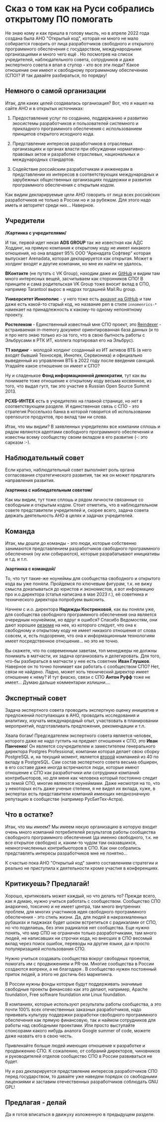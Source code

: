 # Сказ о том как на Руси собрались открытому ПО помогать

Не знаю кому и как пришла в голову мысль, но в апреле 2022 года создана была АНО "Открытый код", которая ни много не мало собирается говорить от лица разработчиков свободного и открытого программного обеспечения с государством, международными организациями и много чего ещё . Но посмотрев на список учредителей, наблюдательного совета, сотрудников и даже экспертного совета я впал в ступор - кто все эти люди? Какое отношение они имеют к свободному программному обеспечению (СПО)? И так давайте разбираться, по порядку!

## Немного о самой организации

Итак, для каких целей создавалась организация? Вот, что я нашел на сайте АНО и в открытых источниках:

1. Предоставление услуг по созданию, поддержанию и развитию экосистемы 
   разработчиков и пользователей системного и прикладного программного 
   обеспечения с использованием принципов открытого исходного кода.

2. Представление интересов разработчиков в отраслевых организациях и 
   органах власти при обсуждении нормативно-правовых актов и разработке 
   отраслевых, национальных и международных стандартов.

3. Содействие российским разработчикам и инженерам в представлении их 
   интересов в соответствующих международных и зарубежных общественных 
   организациях поддержки и развития программного обеспечения с открытым 
   кодом.

Как видим декларируемые цели АНО говорить от лица всех российских разработчиков не только в России но и за рубежом. Для этого надо иметь и авторитет среди них... Наверное.

## Учредители

**/Картинка с учредителями/**

И так, первой идет некая **ADS GROUP** так же известная как АДС Ходдинг, на прямую компания к открытому коду не имеет никакого отношения, но она владеет 95% ООО "Аренадата Софтвер" которая выпускает Arenadata, которая декларируется как открытая. Может в холдинг входят и другие компании, но мне их найти не удалось.

**ВКонтакте** (не путать с VK Group), находим даже их [GitHub](https://github.com/vkcom/) и видим там много интересных вещей, засчитываем как сторонников СПО! В принципе и сама родительская VK Group тоже вносит вклад в СПО, например Tarantool вырос в недрах тогдашней Mail.Ru group.

**Университет Иннополис** - у него тоже есть [аккаунт на GitHub](https://github.com/InnopolisUniversity/innometrics) и там даже есть какой-то старый код, но название реп в стиле `innomenrics-*` намекает на принадлежность к какому-то одному непонятному проекту.

**Ростелеком** - Единственный известный мне СПО проект, это [Reindexer](https://github.com/Restream/reindexer) - встраиваемая in-memory документ ориентированная база данных (и то я про него знаю только из-за того, что в свою бытность работы с Эльбрусами в РТК ИТ, коллега портировал его на Эльбрус).

**T1 холдинг** - молодой холдинг созданный из ИТ активов ВТБ (в него входят бывший Техносерв, Иннотех, Сервионика) и официально выведенный из управления ВТБ в 2022 году после введения санкций. Угадайте какое отношение он имеет к СПО?

Ну и сладенькое **Фонд информационной демократии**, тут как вы понимаете тоже отношение к открытому коду весьма косвенное, из того, что выдал гугл, так это участие в Russian Open Source Summit 2013.

**РСХБ-ИНТЕХ** есть в учредителях на главной странице, но нет в соответствующем разделе. И единственная связь с СПО - это стратегия Россельхоз банка в которой говорится об использовании opensource продуктов, про вклад там ни слова.

Итак, что мы видим? В заявленных учредителях все компании сплошь и рядом являются адептами свободного программного обеспечения и известны всему сообществу своим вкладом в его развитие (-: это сарказм :-).

## Наблюдательный совет

Если кратко, наблюдательный совет выполняет роль органа согласования стратегического развития, так же он может предлагать направления развития.

**/картинка с наблюдательным советом/**

Как мы видим, тут тоже сплошь и рядом личности связанные со свободным и открытым кодом. Стоит отметить, что в наблюдательном совете представители учредителей и, скорее всего, задача совета держать деятельность АНО в целях и задачах учредителей.

## Команда

Итак, мы дошли до команды - это люди, которые собственно занимаются представлением разработчиков свободного программного обеспечения (ну или собираются), которые разрабатывают инициативы и т.д. и т.п.

**/картинка с командой/**

То, что тут такие-же ноунеймы для сообщества свободного и открытого кода вы уже поняли. Пройдемся по ключевым фигурам, т.к. не вижу смысла докапываться до юристов и экономистов, а вот информацию про и.о.директора (статья написана в мае 2023 г.), её советника и технического директора попробуем выяснить.

Начнем с и.о. директора **Надежды Кострюковой**, как вы поняли уже, для сообщества свободного программного обеспечения она является очередным ноунеймом, но вдруг я ошибся? Спасибо Ведомостям, они дают хорошее [резюме](https://events.vedomosti.ru/speakers/kostrukova-nadezhda-10364) на нее, из которого следует, что она к свободному и открытому коду не имеет никакого отношения от слова совсем, и, есть подозрение, что она к информационным технологиям имеет посредственное отношение... но это не точно.

Вы скажете, что по современным заветам, топ менеджеры не должны понимать в матчасти, их задача организовать и делегировать. Для того, что-бы разбираться в матчасти у нее есть советник **Иван Глушков**. Наверное он то точно понимает как работать с сообществом СПО? Нет, связи не найдено. Ладно, может хоть технический директор имеет отношение к нему? И тут фиаско, связи с СПО **Антон Руфф** тоже не имеет... Думаю дальше комментарии излишни....

## Экспертный совет

Задача экспертного совета проводить экспертную оценку инициатив и предложений поступающих в АНО, проводить исследования и аналитику, изучать международный опыт, участвовать в планировании мероприятий, подготавливать предложения, рекомендации и т.п.

Хвала богам! Председателем экспертного совета является человек, которого даже не надо гуглить на предмет отношения к СПО, это **Иван Панченко**! Он является соучредителем и заместителем генерального директора Postgres Professional, компании которая делает свою сборку PostgreSQL и, на текущий момент, является [второй](https://zoom.cnews.ru/soft/news/top/2023-04-27_rossiyane_vybilis_v_lidery) компанией из 40 по вкладу в PostgreSQL. Сам состав экспертного совета весьма обширен, в его составе даже иногда встречаются люди, которые имеют отношение к СПО как разработчики или сотрудники компаний контрибьюторов, но для меня как человека который постоянно следит за темой СПО, многие являются ноунеймами. Даже несмотря на то, что у некоторых есть даже ученые степени, я не видел их вклада, хуже, в экспертах есть представители компаний имеющих неоднозначную репутацию в сообществе (например РусБитТех-Астра).

## Что в остатке?

Итак, что мы имеем? Мы имеем некую организацию в которую входит очень много компаний потребителей результатов работы сообщества свободного программного обеспечения (да именно свободного, т.к. не все открытое свободно) и, каким-то чудом там оказавшихся, немногочисленных контрибьюторов в СПО. Как они собрались представлять интересы разработчиков мне не понятно...

К счастью пока АНО "Открытый код" занято составлением стратегии и реально не приступила к деятельности кроме участия в конференциях.

## Критикуешь? Предлагай!

Хорошо, критиковать может каждый, но что делать то? Прежде всего, как я думаю, нужно учиться работать с сообществом. Сообщество СПО анархично, токсично и не имеет центра, там много внутренних проблем, для многих участников идея свободного программного обеспечения - это стиль жизни. Да, для людей в накрахмаленных рубашках и пиджаках будет шоком встретиться с радикалами от СПО, но что поделаешь, без этих радикалов нет сообщества. Еще нужно понять, что мир СПО не ограничен только разработчиками, там много людей, не написавших ни строчки кода, но внесших в СПО весомый вклад через поиск ошибок, переводы на другие языки, да и просто популяризацией использования СПО.

Нужно учиться создавать сообщества вокруг свободных проектов, помогать им с продвижением и PR-ом. Многие сообщества в России создаются вопреки, а не благодаря . В сообщество нужен постоянный приток людей, а этого не достичь без маркетинга.

В России нужны фонды которые будут поддерживать значимые свободные проекты финансово как это делают, например, Apache foundation, Free software foundation или Linux foundation.

В компаниях, которые используют результаты работы сообщества, а это почти 100% всех отечественных заказных разработчиков, надо прививать культуру поддержки разработки свободного программного обеспечения как прямую финансовую, так и наймом сотрудников для работы над свободными проектами. Или просто выступайте спонсорами какого нибудь аналога Google summer of code, можете даже назвать его в свою честь.

Привлекайте больше людей имеющих отношение к разработке и продвижению СПО. К сожалению, от собраний директоров, чиновников и руководителей отделов сообщество СПО в России развиваться не будет.

Ну и раз декларируется представление интересов разработчиков СПО перед государством, то давайте уже наведем порядок со свободными лицензиями и заставим отечественных разработчиков соблюдать GNU GPL!

## Предлагая - делай

Да я готов вписаться в движуху изложенную в предыдущем разделе.
